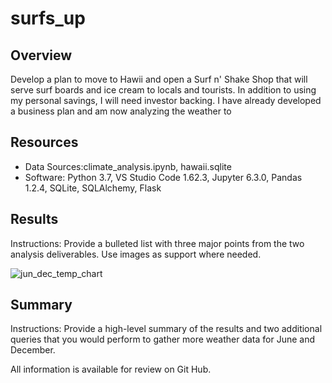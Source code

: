 # surfs_up

## Overview

Develop a plan to move to Hawii and open a Surf n' Shake Shop that will serve surf boards and ice cream to locals and tourists. In addition to using my personal savings, I will need investor backing. I have already developed a business plan and am now analyzing the weather to  


## Resources

- Data Sources:climate_analysis.ipynb, hawaii.sqlite  
- Software: Python 3.7, VS Studio Code 1.62.3, Jupyter 6.3.0, Pandas 1.2.4, SQLite, SQLAlchemy, Flask 

## Results

Instructions: Provide a bulleted list with three major points from the two analysis deliverables. Use images as support where needed.




![jun_dec_temp_chart](https://user-images.githubusercontent.com/90162669/142744770-5d942b94-2660-4bd5-8682-2f21e9c91bf4.png)


## Summary

Instructions:  Provide a high-level summary of the results and two additional queries that you would perform to gather more weather data for June and December.




All information is available for review on Git Hub.
